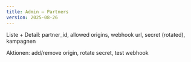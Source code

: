 ```yaml
---
title: Admin — Partners
version: 2025-08-26
---
```


Liste + Detail: partner_id, allowed origins, webhook url, secret (rotated), kampagnen

Aktionen: add/remove origin, rotate secret, test webhook